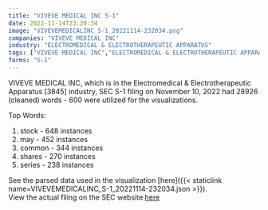 ```yaml
---
title: "VIVEVE MEDICAL INC S-1"
date: 2022-11-14T23:20:34
image: "VIVEVEMEDICALINC_S-1_20221114-232034.png"
companies: "VIVEVE MEDICAL INC"
industry: "ELECTROMEDICAL & ELECTROTHERAPEUTIC APPARATUS"
tags: ["VIVEVE MEDICAL INC","ELECTROMEDICAL & ELECTROTHERAPEUTIC APPARATUS","11-10-2022","S-1"]
forms: "S-1"
---
```

VIVEVE MEDICAL INC, which is in the Electromedical & Electrotherapeutic Apparatus [3845] industry, SEC S-1 filing on November 10, 2022 had 28926 (cleaned) words - 600 were utilized for the visualizations.

Top Words:
1. stock - 648 instances
2. may - 452 instances
3. common - 344 instances
4. shares - 270 instances
5. series - 238 instances


See the parsed data used in the visualization [here]({{< staticlink name=VIVEVEMEDICALINC_S-1_20221114-232034.json >}}).  
View the actual filing on the SEC website [here](https://www.sec.gov/Archives/edgar/data/879682/0001437749-22-026931.txt)